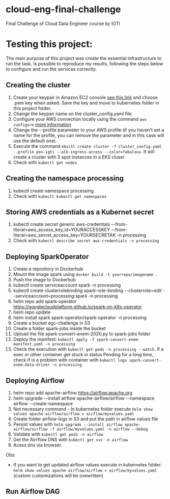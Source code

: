 # cloud-eng-final-challenge
Final Challenge of Cloud Data Engineer course by IGTI


# Testing this project:
The main purpose of this project was create the essential infrastructure to run the task. Is possible to reproduce my results, following the steps below to configure and run the services correctly.

## Creating the cluster
1. Create your keypair in Amazon EC2 console [see this link](https://docs.aws.amazon.com/servicecatalog/latest/adminguide/getstarted-keypair.html) and choose .pem key when asked. Save the key and move to kubernetes folder in this project folder. 
2. Change the keypair name on the cluster_config.yaml file.
3. Configure your AWS connection locally using the command `aws configure` [more information](https://docs.aws.amazon.com/cli/latest/userguide/cli-configure-quickstart.html)
4. Change the --profile parameter to your AWS profile (if you haven't set a name for the profile, you can remove the parameter and in this case will use the default one).
5. Execute the command `eksctl create cluster -f cluster_config.yaml --profile pos-igti --alb-ingress-access --color=fabulous`. It will create a cluster with 3 spot instances in a EKS cluser
6. Check with `kubectl get nodes`

## Creating the namespace processing
1. kubectl create namespace processing
2. Check with `kubectl kubectl get namespaces`

## Storing AWS credentials as a Kubernet secret
1. kubectl create secret generic aws-credentials --from-literal=aws_access_key_id=YOURACCESSKEY --from-literal=aws_secret_access_key=YOURSECRETAK -n processing
2. Check with `kubectl describe secret aws-credentials -n processing`

## Deploying SparkOperator
1. Create a repository in Dockerhub
2. Mount the image spark using `docker build -t yourrepo/imagename .`
3. Push the image to Dockerhub
4. kubectl create serviceaccount spark -n processing
5. kubectl create clusterrolebinding spark-role-binding --clusterrole=edit --serviceaccount=processing:spark -n processing
6. helm repo add spark-operator https://googlecloudplatform.github.io/spark-on-k8s-operator
7. helm repo update
8. helm install spark spark-operator/spark-operator -n processing
10. Create a bucket egc-challenge in S3
11. Create a folder spark-jobs inside the bucket
12. Upload the file spark-convert-enem-2020.py to spark-jobs folder
13. Deploy the manifest: `kubectl apply -f spark-convert-enem-manifest.yaml -n processing`
14. Check the execution with `kubectl get pods -n processing --watch`. If a exec or other container get stuck in status Pending for a long time, check if is a problem with container with `kubectl logs spark-convert-enem-data-driver -n processing`

## Deploying Airflow
1. helm repo add apache-airflow https://airflow.apache.org
2. helm upgrade --install airflow apache-airflow/airflow --namespace airflow --create-namespace
3. Not necessary command - In kubernetes folder execute `helm show values apache-airflow/airflow > airflow/myvalues.yaml`
4. Create folder airflow-logs in S3 and put the path in airflow values file
5. Persist values with `helm upgrade --install airflow apache-airflow/airflow -f airflow/myvalues.yaml -n airflow --debug`
6. Validate with `kubectl get pods -n airflow`
7. Get the Airrflow DNS with `kubectl get svc -n airflow`
8. Acess dns via browser.

Obs:
* If you want to get updated airflow values execute in kubernetes folder: `helm show values apache-airflow/airflow > airflow/myvalues.yaml` (custom customizations will be ovewritten)


## Run Airflow DAG